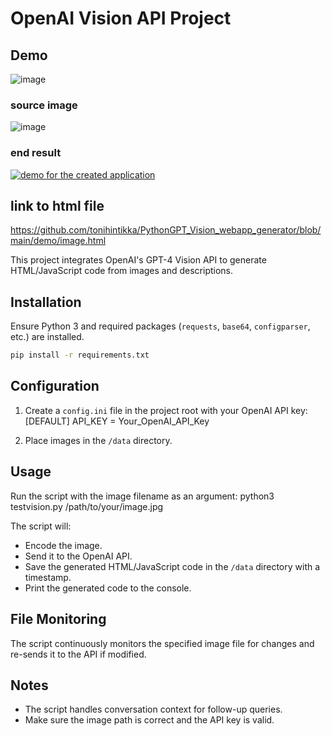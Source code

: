 # OpenAI Vision API Project

## Demo
![image](https://github.com/tonihintikka/PythonGPT_Vision_webapp_generator/assets/6028261/04712481-96ba-490c-8b04-35bb0beed039)

### source image
![image](https://github.com/tonihintikka/PythonGPT_Vision_webapp_generator/assets/6028261/ed3774d8-982a-4858-bb9a-06cf926c21e8)

### end result

[![demo for the created application](!(https://github.com/tonihintikka/PythonGPT_Vision_webapp_generator/assets/6028261/3c1237a0-fb85-4cd8-bfef-fc7106416da1)
)]((https://youtu.be/BLkM-TRjPzs))

## link to html file
https://github.com/tonihintikka/PythonGPT_Vision_webapp_generator/blob/main/demo/image.html


This project integrates OpenAI's GPT-4 Vision API to generate HTML/JavaScript code from images and descriptions.

## Installation

Ensure Python 3 and required packages (`requests`, `base64`, `configparser`, etc.) are installed.

```bash
pip install -r requirements.txt
```

## Configuration

1. Create a `config.ini` file in the project root with your OpenAI API key:
   [DEFAULT]
   API_KEY = Your_OpenAI_API_Key

2. Place images in the `/data` directory.

## Usage

Run the script with the image filename as an argument:
python3 testvision.py /path/to/your/image.jpg

The script will:

- Encode the image.
- Send it to the OpenAI API.
- Save the generated HTML/JavaScript code in the `/data` directory with a timestamp.
- Print the generated code to the console.

## File Monitoring

The script continuously monitors the specified image file for changes and re-sends it to the API if modified.

## Notes

- The script handles conversation context for follow-up queries.
- Make sure the image path is correct and the API key is valid.
